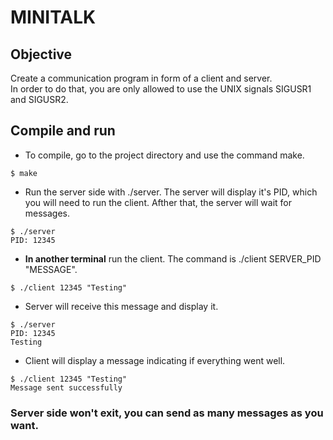 # **MINITALK**

## Objective  
Create a communication program in form of a client and server.  
In order to do that, you are only allowed to use the UNIX signals SIGUSR1 and SIGUSR2.  
  

## Compile and run

- To compile, go to the project directory and use the command make.  
```
$ make
```
- Run the server side with ./server. The server will display it's PID, which you will need to run the client. Afther that, the server will wait for messages.
```
$ ./server
PID: 12345
```
- **In another terminal** run the client. The command is ./client SERVER_PID "MESSAGE". 
```
$ ./client 12345 "Testing"
```
- Server will receive this message and display it.  
```
$ ./server
PID: 12345
Testing
```
- Client will display a message indicating if everything went well.  
```
$ ./client 12345 "Testing"
Message sent successfully
```
### **Server side won't exit, you can send as many messages as you want.**